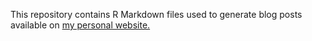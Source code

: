 This repository contains R Markdown files used to generate blog posts available on [my personal website.](https://www.eokodie.com/)




